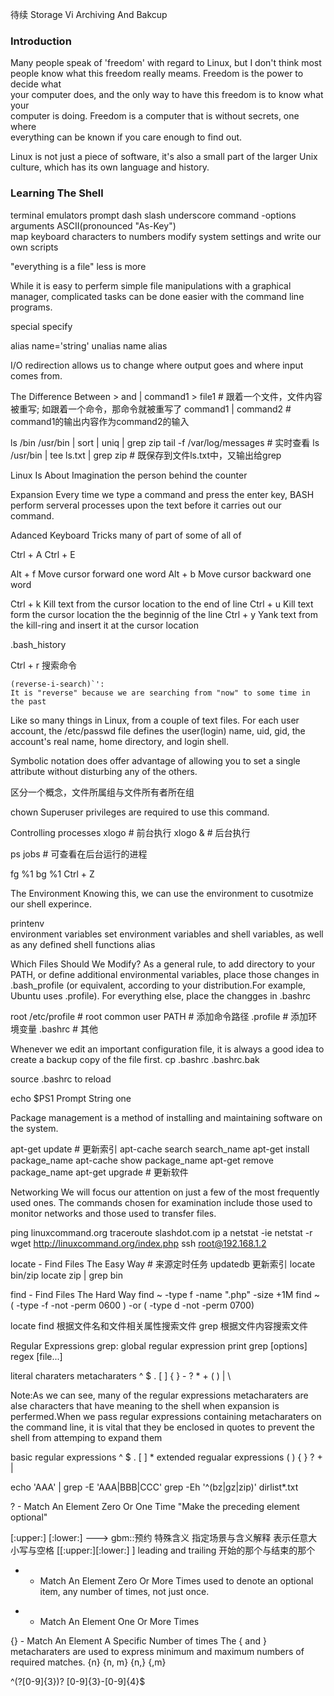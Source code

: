 待续
Storage
Vi
Archiving And Bakcup



  ### Introduction

Many people speak of 'freedom' with regard to Linux, but I don't think most  
people know what this freedom really meams. Freedom is the power to decide what  
your computer does, and the only way to have this freedom is to know what your  
computer is doing. Freedom is a computer that is without secrets, one where  
everything can be known if you care enough to find out.

Linux is not just a piece of software, it's also a small part of the larger Unix
culture, which has its own language and history.

### Learning The Shell

terminal emulators
prompt
dash
slash
underscore
command -options arguments
ASCII(pronounced "As-Key")    
map keyboard characters to numbers
modify system settings and write our own scripts


"everything is a file"
less is more

While it is easy to perferm simple file manipulations with a graphical manager,
complicated tasks can be done easier with the command line programs.

special specify

alias name='string'
unalias name
alias

I/O redirection allows us to change where output goes and where input comes from.

The Difference Between > and |
command1 > file1      # 跟着一个文件，文件内容被重写; 如跟着一个命令，那命令就被重写了
command1 | command2   # command1的输出内容作为command2的输入

ls /bin /usr/bin | sort | uniq | grep zip
tail -f /var/log/messages  # 实时查看
ls /usr/bin | tee ls.txt | grep zip   # 既保存到文件ls.txt中，又输出给grep


Linux Is About Imagination
the person behind the counter

Expansion
Every time we type a command and press the enter key, BASH perform serveral
processes upon the text before it carries out our command.


Adanced Keyboard Tricks
many of
part of
some of
all of


Ctrl + A
Ctrl + E

Alt + f Move cursor forward one word
Alt + b Move cursor backward one word

Ctrl + k Kill text from the cursor location to the end of line
Ctrl + u Kill text form the cursor location the the beginnig of the line
Ctrl + y Yank text from the kill-ring and insert it at the cursor location

.bash_history

Ctrl + r  搜索命令
```
(reverse-i-search)`':
It is "reverse" because we are searching from "now" to some time in the past
```

Like so many things in Linux, from a couple of text files.
For each user account, the /etc/passwd file defines the user(login) name, uid, gid,
the account's real name, home directory, and login shell.


Symbolic notation does offer advantage of allowing you to set a single attribute
without disturbing any of the others.

区分一个概念，文件所属组与文件所有者所在组


chown
Superuser privileges are required to use this command.


Controlling processes
xlogo     # 前台执行
xlogo &   # 后台执行

ps
jobs    # 可查看在后台运行的进程

fg %1
bg %1
Ctrl + Z

The Environment
Knowing this, we can use the environment to cusotmize our shell experince.

printenv  
environment variables
set
environment variables and shell variables, as well as any defined shell functions
alias

Which Files Should We Modify?
As a general rule, to add directory to your PATH,
or define additional environmental variables, place those changes in .bash_profile
(or equivalent, according to your distribution.For example, Ubuntu uses .profile).
For everything else, place the changges in .bashrc

root /etc/profile   # root
common user
PATH        # 添加命令路径
.profile    # 添加环境变量
.bashrc     # 其他

Whenever we edit an important configuration file, it is always a good idea to create
a backup copy of the file first.
cp .bashrc .bashrc.bak

source .bashrc  to reload

echo $PS1  Prompt String one


Package management is a method of installing and maintaining software on the system.

apt-get update                  # 更新索引
apt-cache search search_name
apt-get install package_name
apt-cache show package_name
apt-get remove package_name
apt-get upgrade               # 更新软件


Networking
We will focus our attention on just a few of the most frequently used ones.
The commands chosen for examination include those used to monitor networks and
those used to transfer files.


ping linuxcommand.org
traceroute slashdot.com
ip a
netstat -ie
netstat -r
wget http://linuxcommand.org/index.php
ssh root@192.168.1.2


locate - Find Files The Easy Way   # 来源定时任务 updatedb 更新索引
locate bin/zip
locate zip | grep bin

find - Find Files The Hard Way
find ~ -type f -name ".php" -size +1M
find ~ \( -type -f -not -perm 0600 \) -or \( -type d -not -perm 0700\)

locate find 根据文件名和文件相关属性搜索文件
grep 根据文件内容搜索文件

Regular Expressions
grep: global regular expression print
grep [options] regex [file...]


literal charaters
metacharaters  ^ $ . [ ] { } - ? * + ( ) |  \

Note:As we can see, many of the regular expressions metacharaters are alse
characters that have meaning to the shell when expansion is perfermed.When we
pass regular expressions containing metacharaters on the command line, it is vital
that they be enclosed in quotes to prevent the shell from attemping to expand them


basic regular expressions  ^ $ . [ ] *
extended regualar expressions ( ) { } ? + |

echo 'AAA' | grep -E 'AAA|BBB|CCC'
grep -Eh '^(bz|gz|zip)' dirlist*.txt

? - Match An Element Zero Or One Time  "Make the preceding element optional"

[:upper:] [:lower:]  ---> gbm::预约  特殊含义  指定场景与含义解释
表示任意大小写与空格 [[:upper:][:lower:] ]
leading and trailing 开始的那个与结束的那个

* - Match An Element Zero Or More Times
used to denote an optional item, any number of times, not just once.

+ - Match An Element One Or More Times

{} - Match An Element A Specific Number of times
The { and } metacharaters are used to express minimum and maximum numbers of required matches.
{n} {n, m} {n,} {,m}

^\(?[0-9]{3}\)? [0-9]{3}-[0-9]{4}$
